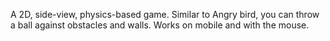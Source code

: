 A 2D, side-view, physics-based game. Similar to Angry bird, you can throw a ball against obstacles and walls.
Works on mobile and with the mouse.